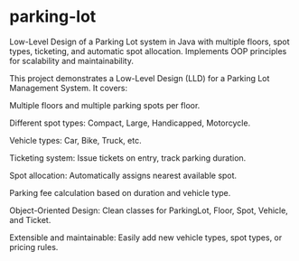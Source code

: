 # parking-lot
Low-Level Design of a Parking Lot system in Java with multiple floors, spot types, ticketing, and automatic spot allocation. Implements OOP principles for scalability and maintainability.

This project demonstrates a Low-Level Design (LLD) for a Parking Lot Management System. It covers:

Multiple floors and multiple parking spots per floor.

Different spot types: Compact, Large, Handicapped, Motorcycle.

Vehicle types: Car, Bike, Truck, etc.

Ticketing system: Issue tickets on entry, track parking duration.

Spot allocation: Automatically assigns nearest available spot.

Parking fee calculation based on duration and vehicle type.

Object-Oriented Design: Clean classes for ParkingLot, Floor, Spot, Vehicle, and Ticket.

Extensible and maintainable: Easily add new vehicle types, spot types, or pricing rules.
